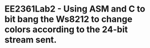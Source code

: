 # EE2361Lab2 - Using ASM and C to bit bang the Ws8212 to change colors according to the 24-bit stream sent.
